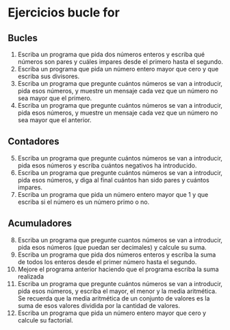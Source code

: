 # Ejercicios bucle for

## Bucles

1. Escriba un programa que pida dos números enteros y escriba qué números son pares y cuáles impares desde el primero hasta el segundo. 
2. Escriba un programa que pida un número entero mayor que cero y que escriba sus divisores.
3. Escriba un programa que pregunte cuántos números se van a introducir, pida esos números, y muestre un mensaje cada vez que un número no sea mayor que el primero.
4. Escriba un programa que pregunte cuántos números se van a introducir, pida esos números, y muestre un mensaje cada vez que un número no sea mayor que el anterior.

## Contadores

5. Escriba un programa que pregunte cuántos números se van a introducir, pida esos números y escriba cuántos negativos ha introducido.
6. Escriba un programa que pregunte cuántos números se van a introducir, pida esos números, y diga al final cuántos han sido pares y cuántos impares.
7. Escriba un programa que pida un número entero mayor que 1 y que escriba si el número es un número primo o no.

## Acumuladores

8. Escriba un programa que pregunte cuantos números se van a introducir, pida esos números (que puedan ser decimales) y calcule su suma.
9.  Escriba un programa que pida dos números enteros y escriba la suma de todos los enteros desde el primer número hasta el segundo.
10. Mejore el programa anterior haciendo que el programa escriba la suma realizada
11. Escriba un programa que pregunte cuántos números se van a introducir, pida esos números, y escriba el mayor, el menor y la media aritmética.
Se recuerda que la media aritmética de un conjunto de valores es la suma de esos valores dividida por la cantidad de valores.
12. Escriba un programa que pida un número entero mayor que cero y calcule su factorial.
